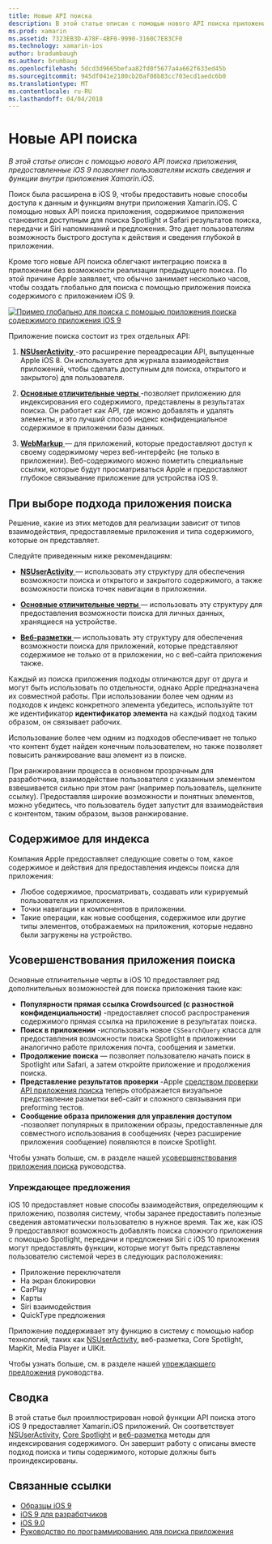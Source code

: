 ```yaml
---
title: Новые API поиска
description: В этой статье описан с помощью нового API поиска приложения, предоставленные iOS 9 позволяет пользователям искать сведения и функции внутри приложения Xamarin.iOS.
ms.prod: xamarin
ms.assetid: 7323EB3D-A78F-4BF0-9990-3160C7E83CF0
ms.technology: xamarin-ios
author: bradumbaugh
ms.author: brumbaug
ms.openlocfilehash: 5dcd3d9665befaa82fd0f5677a4a662f633ed45b
ms.sourcegitcommit: 945df041e2180cb20af08b83cc703ecd1aedc6b0
ms.translationtype: MT
ms.contentlocale: ru-RU
ms.lasthandoff: 04/04/2018
---
```

# <a name="new-search-apis"></a>Новые API поиска

_В этой статье описан с помощью нового API поиска приложения, предоставленные iOS 9 позволяет пользователям искать сведения и функции внутри приложения Xamarin.iOS._

Поиск была расширена в iOS 9, чтобы предоставить новые способы доступа к данным и функциям внутри приложения Xamarin.iOS. С помощью новых API поиска приложения, содержимое приложения становится доступным для поиска Spotlight и Safari результатов поиска, передачи и Siri напоминаний и предложения. Это дает пользователям возможность быстрого доступа к действия и сведения глубокой в приложении.

Кроме того новые API поиска облегчают интеграцию поиска в приложении без возможности реализации предыдущего поиска. По этой причине Apple заявляет, что обычно занимает несколько часов, чтобы создать глобально для поиска с помощью приложения поиска содержимого с приложением iOS 9.

[![](images/intro01.png "Пример глобально для поиска с помощью приложения поиска содержимого приложения iOS 9")](images/intro01.png#lightbox)

Приложение поиска состоит из трех отдельных API:

1. [**NSUserActivity** ](nsuseractivity.md) -это расширение переадресации API, выпущенные Apple iOS 8. Он используется для журнала взаимодействия приложений, чтобы сделать доступным для поиска, открытого и закрытого) для пользователя.

2. [**Основные отличительные черты** ](corespotlight.md) -позволяет приложению для индексирования его содержимого, представлены в результатах поиска. Он работает как API, где можно добавлять и удалять элементы, и это лучший способ индекс конфиденциальное содержимое в приложении базы данных.

3. [**WebMarkup** ](web-markup.md) — для приложений, которые предоставляют доступ к своему содержимому через веб-интерфейс (не только в приложении). Веб-содержимого можно пометить специальные ссылки, которые будут просматриваться Apple и предоставляют глубокое связывание приложение для устройства iOS 9.

## <a name="selecting-an-app-search-approach"></a>При выборе подхода приложения поиска

Решение, какие из этих методов для реализации зависит от типов взаимодействия, предоставляемые приложения и типа содержимого, которые он представляет.

Следуйте приведенным ниже рекомендациям:

- [**NSUserActivity** ](nsuseractivity.md) — использовать эту структуру для обеспечения возможности поиска и открытого и закрытого содержимого, а также возможности поиска точек навигации в приложении.

- [**Основные отличительные черты** ](corespotlight.md) — использовать эту структуру для предоставления возможности поиска для личных данных, хранящиеся на устройстве.

- [**Веб-разметки** ](web-markup.md) — использовать эту структуру для обеспечения возможности поиска для приложений, которые представляют содержимое не только от в приложении, но с веб-сайта приложения также.

Каждый из поиска приложения подходы отличаются друг от друга и могут быть использовать по отдельности, однако Apple предназначена их совместной работы. При использовании более чем одним из подходов к индекс конкретного элемента убедитесь, используйте тот же идентификатор **идентификатор элемента** на каждый подход таким образом, он связывает рабочих.

Использование более чем одним из подходов обеспечивает не только что контент будет найден конечным пользователем, но также позволяет повысить ранжирование ваш элемент из в поиске.

При ранжировании процесса в основном прозрачным для разработчика, взаимодействие пользователя с указанным элементом взвешивается сильно при этом ранг (например пользователь, щелкните ссылку).
Предоставляя широкие возможности и понятных элементов, можно убедитесь, что пользователь будет запустит для взаимодействия с контентом, таким образом, вызов ранжирование.

## <a name="what-content-to-index"></a>Содержимое для индекса

Компания Apple предоставляет следующие советы о том, какое содержимое и действия для предоставления индексы поиска для приложения:

 - Любое содержимое, просматривать, создавать или курируемый пользователя из приложения.
 - Точки навигации и компонентов в приложении.
 - Такие операции, как новые сообщения, содержимое или другие типы элементов, отображаемых на приложения, которые недавно были загружены на устройство.

## <a name="app-search-enhancements"></a>Усовершенствования приложения поиска

Основные отличительные черты в iOS 10 предоставляет ряд дополнительных возможностей для поиска приложения такие как:

- **Популярности прямая ссылка Crowdsourced (с разностной конфиденциальности)** -предоставляет способ распространения содержимого прямая ссылка на приложение в результатах поиска.
- **Поиск в приложении** -использовать новое `CSSearchQuery` класса для предоставления возможности поиска Spotlight в приложении аналогично работе приложения почта, сообщения и заметки.
- **Продолжение поиска** — позволяет пользователю начать поиск в Spotlight или Safari, а затем откройте приложение и продолжения поиска.
- **Представление результатов проверки** -Apple [средством проверки API приложения поиска](https://search.developer.apple.com/appsearch-validation-tool) теперь отображается визуальное представление разметки веб-сайт и сложного связывания при preforming тестов.
- **Сообщение образа приложения для управления доступом** -позволяет популярных в приложении образы, предоставленные для совместного использования в сообщениях (через расширение приложения сообщение) появляются в поиске Spotlight.

Чтобы узнать больше, см. в разделе нашей [усовершенствования приложения поиска](~/ios/platform/search/app-search-enhancements.md) руководства.

### <a name="proactive-suggestions"></a>Упреждающее предложения

iOS 10 предоставляет новые способы взаимодействия, определяющим к приложению, позволяя систему, чтобы заранее предоставить полезные сведения автоматически пользователю в нужное время. Так же, как iOS 9 предоставляют возможность добавлять поиска сложного приложения с помощью Spotlight, передачи и предложения Siri с iOS 10 приложения могут предоставлять функции, которые могут быть представлены пользователю системой через в следующих расположениях:

- Приложение переключателя
- На экран блокировки
- CarPlay
- Карты
- Siri взаимодействия
- QuickType предложения 

Приложение поддерживает эту функцию в систему с помощью набор технологий, таких как [NSUserActivity](https://developer.xamarin.com/api/type/Foundation.NSUserActivity/), веб-разметка, Core Spotlight, MapKit, Media Player и UIKit.

Чтобы узнать больше, см. в разделе нашей [упреждающего предложения](~/ios/platform/search/proactive-suggestions.md) руководства.

## <a name="summary"></a>Сводка

В этой статье был проиллюстрирован новой функции API поиска этого iOS 9 предоставляет Xamarin.iOS приложений. Он соответствует [NSUserActivity](nsuseractivity.md), [Core Spotlight](corespotlight.md) и [веб-разметка](web-markup.md) методы для индексирования содержимого. Он завершит работу с описаны вместе подход поиска и типы содержимого, которые должны быть проиндексированы.



## <a name="related-links"></a>Связанные ссылки

- [Образцы iOS 9](https://developer.xamarin.com/samples/ios/iOS9/)
- [iOS 9 для разработчиков](https://developer.apple.com/ios/pre-release/)
- [iOS 9.0](https://developer.apple.com/library/prerelease/ios/releasenotes/General/WhatsNewIniOS/Articles/iOS9.html)
- [Руководство по программированию для поиска приложения](https://developer.apple.com/library/prerelease/ios/documentation/General/Conceptual/AppSearch/index.html#//apple_ref/doc/uid/TP40016308)
